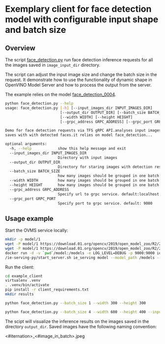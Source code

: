 # Exemplary client for face detection model with configurable input shape and batch size

## Overview

The script [face_detection.py](face_detection.py) run face detection inference requests for all the images
saved in `image_input_dir` directory. 

The script can adjust the input image size and change the batch size in the request. It demonstrate how to use
the functionality of dynamic shape in OpenVINO Model Server and how to process the output from the server.

The example relies on the model [face_detection_0004](https://docs.openvinotoolkit.org/2018_R5/_docs_Retail_object_detection_face_sqnet10modif_ssd_0004_caffe_desc_face_detection_retail_0004.html).

```bash
python face_detection.py --help
usage: face_detection.py [-h] [--input_images_dir INPUT_IMAGES_DIR]
                         [--output_dir OUTPUT_DIR] [--batch_size BATCH_SIZE]
                         [--width WIDTH] [--height HEIGHT]
                         [--grpc_address GRPC_ADDRESS] [--grpc_port GRPC_PORT]

Demo for face detection requests via TFS gRPC API.analyses input images and
saves with with detected faces.it relies on model face_detection...

optional arguments:
  -h, --help            show this help message and exit
  --input_images_dir INPUT_IMAGES_DIR
                        Directory with input images
  --output_dir OUTPUT_DIR
                        Directory for staring images with detection results
  --batch_size BATCH_SIZE
                        how many images should be grouped in one batch
  --width WIDTH         how many images should be grouped in one batch
  --height HEIGHT       how many images should be grouped in one batch
  --grpc_address GRPC_ADDRESS
                        Specify url to grpc service. default:localhost
  --grpc_port GRPC_PORT
                        Specify port to grpc service. default: 9000
```

## Usage example

Start the OVMS service locally:

```bash
mkdir -p model/1
wget -P model/1 https://download.01.org/opencv/2019/open_model_zoo/R2/20190628_180000_models_bin/face-detection-retail-0004/FP32/face-detection-retail-0004.bin
wget -P model/1 https://download.01.org/opencv/2019/open_model_zoo/R2/20190628_180000_models_bin/face-detection-retail-0004/FP32/face-detection-retail-0004.xml
docker run -d -v `pwd`/model:/models -e LOG_LEVEL=DEBUG -p 9000:9000 ie-serving-py:latest \
/ie-serving-py/start_server.sh ie_serving model --model_path /models --model_name face-detection --port 9000  --shape auto
```

Run the client:
```bash
cd example_client
virtualenv .venv
. .venv/bin/activate
pip install -r client_requirements.txt
mkdir results

python face_detection.py --batch_size 1 --width 300 --height 300

python face_detection.py --batch_size 4 --width 600 --height 400 --input_images_dir images/people --output_dir results
```

The scipt will visualize the inference results on the images saved in the directory `output_dir`. Saved images have the
following naming convention:

<#iternation>_<#image_in_batch>.jpeg



